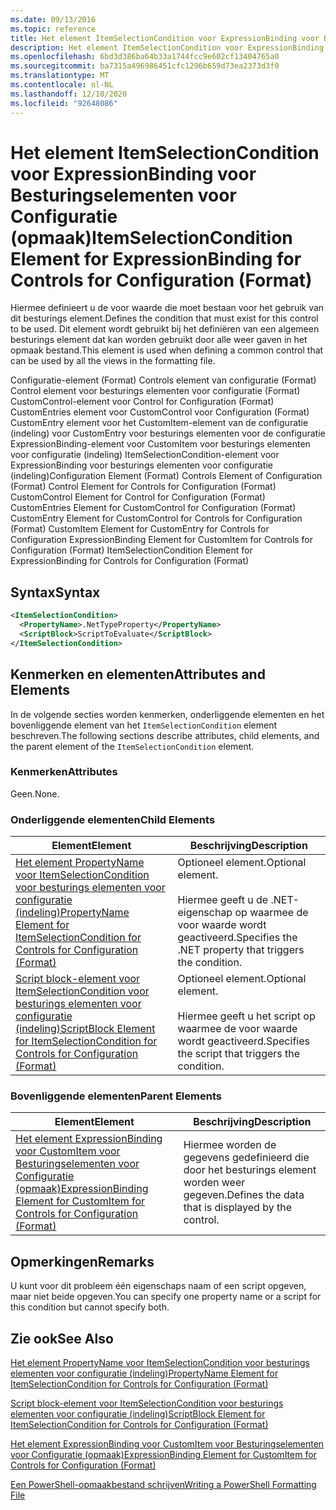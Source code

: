 ```yaml
---
ms.date: 09/13/2016
ms.topic: reference
title: Het element ItemSelectionCondition voor ExpressionBinding voor Besturingselementen voor Configuratie (opmaak)
description: Het element ItemSelectionCondition voor ExpressionBinding voor Besturingselementen voor Configuratie (opmaak)
ms.openlocfilehash: 6bd3d386ba64b33a1744fcc9e602cf13404765a0
ms.sourcegitcommit: ba7315a496986451cfc1296b659d73ea2373d3f0
ms.translationtype: MT
ms.contentlocale: nl-NL
ms.lasthandoff: 12/10/2020
ms.locfileid: "92648086"
---
```

# <a name="itemselectioncondition-element-for-expressionbinding-for-controls-for-configuration-format"></a><span data-ttu-id="31171-103">Het element ItemSelectionCondition voor ExpressionBinding voor Besturingselementen voor Configuratie (opmaak)</span><span class="sxs-lookup"><span data-stu-id="31171-103">ItemSelectionCondition Element for ExpressionBinding for Controls for Configuration (Format)</span></span>

<span data-ttu-id="31171-104">Hiermee definieert u de voor waarde die moet bestaan voor het gebruik van dit besturings element.</span><span class="sxs-lookup"><span data-stu-id="31171-104">Defines the condition that must exist for this control to be used.</span></span> <span data-ttu-id="31171-105">Dit element wordt gebruikt bij het definiëren van een algemeen besturings element dat kan worden gebruikt door alle weer gaven in het opmaak bestand.</span><span class="sxs-lookup"><span data-stu-id="31171-105">This element is used when defining a common control that can be used by all the views in the formatting file.</span></span>

<span data-ttu-id="31171-106">Configuratie-element (Format) Controls element van configuratie (Format) Control element voor besturings elementen voor configuratie (Format) CustomControl-element voor Control for Configuration (Format) CustomEntries element voor CustomControl voor Configuration (Format) CustomEntry element voor het CustomItem-element van de configuratie (indeling) voor CustomEntry voor besturings elementen voor de configuratie ExpressionBinding-element voor CustomItem voor besturings elementen voor configuratie (indeling) ItemSelectionCondition-element voor ExpressionBinding voor besturings elementen voor configuratie (indeling)</span><span class="sxs-lookup"><span data-stu-id="31171-106">Configuration Element (Format) Controls Element of Configuration (Format) Control Element for Controls for Configuration (Format) CustomControl Element for Control for Configuration (Format) CustomEntries Element for CustomControl for Configuration (Format) CustomEntry Element for CustomControl for Controls for Configuration (Format) CustomItem Element for CustomEntry for Controls for Configuration ExpressionBinding Element for CustomItem for Controls for Configuration (Format) ItemSelectionCondition Element for ExpressionBinding for Controls for Configuration (Format)</span></span>

## <a name="syntax"></a><span data-ttu-id="31171-107">Syntax</span><span class="sxs-lookup"><span data-stu-id="31171-107">Syntax</span></span>

```xml
<ItemSelectionCondition>
  <PropertyName>.NetTypeProperty</PropertyName>
  <ScriptBlock>ScriptToEvaluate</ScriptBlock>
</ItemSelectionCondition>
```

## <a name="attributes-and-elements"></a><span data-ttu-id="31171-108">Kenmerken en elementen</span><span class="sxs-lookup"><span data-stu-id="31171-108">Attributes and Elements</span></span>

<span data-ttu-id="31171-109">In de volgende secties worden kenmerken, onderliggende elementen en het bovenliggende element van het `ItemSelectionCondition` element beschreven.</span><span class="sxs-lookup"><span data-stu-id="31171-109">The following sections describe attributes, child elements, and the parent element of the `ItemSelectionCondition` element.</span></span>

### <a name="attributes"></a><span data-ttu-id="31171-110">Kenmerken</span><span class="sxs-lookup"><span data-stu-id="31171-110">Attributes</span></span>

<span data-ttu-id="31171-111">Geen.</span><span class="sxs-lookup"><span data-stu-id="31171-111">None.</span></span>

### <a name="child-elements"></a><span data-ttu-id="31171-112">Onderliggende elementen</span><span class="sxs-lookup"><span data-stu-id="31171-112">Child Elements</span></span>

|<span data-ttu-id="31171-113">Element</span><span class="sxs-lookup"><span data-stu-id="31171-113">Element</span></span>|<span data-ttu-id="31171-114">Beschrijving</span><span class="sxs-lookup"><span data-stu-id="31171-114">Description</span></span>|
|-------------|-----------------|
|[<span data-ttu-id="31171-115">Het element PropertyName voor ItemSelectionCondition voor besturings elementen voor configuratie (indeling)</span><span class="sxs-lookup"><span data-stu-id="31171-115">PropertyName Element for ItemSelectionCondition for Controls for Configuration (Format)</span></span>](./propertyname-element-for-itemseclectioncondition-for-controls-for-configuration-format.md)|<span data-ttu-id="31171-116">Optioneel element.</span><span class="sxs-lookup"><span data-stu-id="31171-116">Optional element.</span></span><br /><br /> <span data-ttu-id="31171-117">Hiermee geeft u de .NET-eigenschap op waarmee de voor waarde wordt geactiveerd.</span><span class="sxs-lookup"><span data-stu-id="31171-117">Specifies the .NET property that triggers the condition.</span></span>|
|[<span data-ttu-id="31171-118">Script block-element voor ItemSelectionCondition voor besturings elementen voor configuratie (indeling)</span><span class="sxs-lookup"><span data-stu-id="31171-118">ScriptBlock Element for ItemSelectionCondition for Controls for Configuration (Format)</span></span>](./scriptblock-element-for-itemseclectioncondition-for-controls-for-configuration-format.md)|<span data-ttu-id="31171-119">Optioneel element.</span><span class="sxs-lookup"><span data-stu-id="31171-119">Optional element.</span></span><br /><br /> <span data-ttu-id="31171-120">Hiermee geeft u het script op waarmee de voor waarde wordt geactiveerd.</span><span class="sxs-lookup"><span data-stu-id="31171-120">Specifies the script that triggers the condition.</span></span>|

### <a name="parent-elements"></a><span data-ttu-id="31171-121">Bovenliggende elementen</span><span class="sxs-lookup"><span data-stu-id="31171-121">Parent Elements</span></span>

|<span data-ttu-id="31171-122">Element</span><span class="sxs-lookup"><span data-stu-id="31171-122">Element</span></span>|<span data-ttu-id="31171-123">Beschrijving</span><span class="sxs-lookup"><span data-stu-id="31171-123">Description</span></span>|
|-------------|-----------------|
|[<span data-ttu-id="31171-124">Het element ExpressionBinding voor CustomItem voor Besturingselementen voor Configuratie (opmaak)</span><span class="sxs-lookup"><span data-stu-id="31171-124">ExpressionBinding Element for CustomItem for Controls for Configuration (Format)</span></span>](./expressionbinding-element-for-customitem-for-controls-for-configuration-format.md)|<span data-ttu-id="31171-125">Hiermee worden de gegevens gedefinieerd die door het besturings element worden weer gegeven.</span><span class="sxs-lookup"><span data-stu-id="31171-125">Defines the data that is displayed by the control.</span></span>|

## <a name="remarks"></a><span data-ttu-id="31171-126">Opmerkingen</span><span class="sxs-lookup"><span data-stu-id="31171-126">Remarks</span></span>

<span data-ttu-id="31171-127">U kunt voor dit probleem één eigenschaps naam of een script opgeven, maar niet beide opgeven.</span><span class="sxs-lookup"><span data-stu-id="31171-127">You can specify one property name or a script for this condition but cannot specify both.</span></span>

## <a name="see-also"></a><span data-ttu-id="31171-128">Zie ook</span><span class="sxs-lookup"><span data-stu-id="31171-128">See Also</span></span>

[<span data-ttu-id="31171-129">Het element PropertyName voor ItemSelectionCondition voor besturings elementen voor configuratie (indeling)</span><span class="sxs-lookup"><span data-stu-id="31171-129">PropertyName Element for ItemSelectionCondition for Controls for Configuration (Format)</span></span>](./propertyname-element-for-itemseclectioncondition-for-controls-for-configuration-format.md)

[<span data-ttu-id="31171-130">Script block-element voor ItemSelectionCondition voor besturings elementen voor configuratie (indeling)</span><span class="sxs-lookup"><span data-stu-id="31171-130">ScriptBlock Element for ItemSelectionCondition for Controls for Configuration (Format)</span></span>](./scriptblock-element-for-itemseclectioncondition-for-controls-for-configuration-format.md)

[<span data-ttu-id="31171-131">Het element ExpressionBinding voor CustomItem voor Besturingselementen voor Configuratie (opmaak)</span><span class="sxs-lookup"><span data-stu-id="31171-131">ExpressionBinding Element for CustomItem for Controls for Configuration (Format)</span></span>](./expressionbinding-element-for-customitem-for-controls-for-configuration-format.md)

[<span data-ttu-id="31171-132">Een PowerShell-opmaakbestand schrijven</span><span class="sxs-lookup"><span data-stu-id="31171-132">Writing a PowerShell Formatting File</span></span>](./writing-a-powershell-formatting-file.md)
